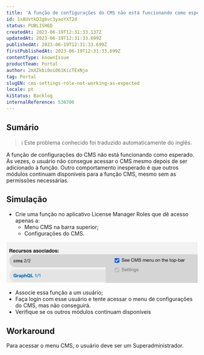 ```yaml
---
title: 'A função de configurações do CMS não está funcionando como esperado'
id: 1xAUvtkD2gbvc3yaoYXT2d
status: PUBLISHED
createdAt: 2023-06-19T12:31:33.137Z
updatedAt: 2023-06-19T12:31:33.699Z
publishedAt: 2023-06-19T12:31:33.699Z
firstPublishedAt: 2023-06-19T12:31:33.699Z
contentType: knownIssue
productTeam: Portal
author: 2mXZkbi0oi061KicTExNjo
tag: Portal
slugEN: cms-settings-role-not-working-as-expected
locale: pt
kiStatus: Backlog
internalReference: 538706
---
```


## Sumário

>ℹ️ Este problema conhecido foi traduzido automaticamente do inglês.


A função de configurações do CMS não está funcionando como esperado. Às vezes, o usuário não consegue acessar o CMS mesmo depois de ser adicionado à função.
Outro comportamento inesperado é que outros módulos continuam disponíveis para a função CMS, mesmo sem as permissões necessárias.

## Simulação



- Crie uma função no aplicativo License Manager Roles que dê acesso apenas a:
  - Menu CMS na barra superior;
  - Configurações do CMS.

 ![](https://raw.githubusercontent.com/vtexdocs/known-issues/refs/heads/main/docs/pt/known-issues/Portal/a-funcao-de-configuracoes-do-cms-nao-esta-funcionando-como-esperado_1.png)


- Associe essa função a um usuário;
- Faça login com esse usuário e tente acessar o menu de configurações do CMS, mas não conseguirá.
- Verifique se os outros módulos continuam disponíveis

## Workaround


Para acessar o menu CMS, o usuário deve ser um Superadministrador.





